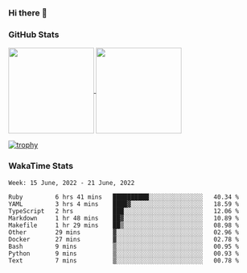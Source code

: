 ### Hi there 👋

### GitHub Stats

<a href="https://github.com/anuraghazra/github-readme-stats">
  <img align="center" height="170px" src="https://github-readme-stats.vercel.app/api/top-langs/?username=tksfjt1024&layout=compact&count_private=true&show_icons=true&show_icons=true&theme=graywhite" />
</a>
<a href="https://github.com/anuraghazra/github-readme-stats">
  <img align="center" height="170px" src="https://github-readme-stats.vercel.app/api?username=tksfjt1024&count_private=true&show_icons=true&show_icons=true&theme=graywhite" />
</a>

[![trophy](https://github-profile-trophy.vercel.app/?username=tksfjt1024)](https://github.com/ryo-ma/github-profile-trophy)

### WakaTime Stats

<!--START_SECTION:waka-->
```text
Week: 15 June, 2022 - 21 June, 2022

Ruby         6 hrs 41 mins   ██████████░░░░░░░░░░░░░░░   40.34 % 
YAML         3 hrs 4 mins    ████▓░░░░░░░░░░░░░░░░░░░░   18.59 % 
TypeScript   2 hrs           ███░░░░░░░░░░░░░░░░░░░░░░   12.06 % 
Markdown     1 hr 48 mins    ██▓░░░░░░░░░░░░░░░░░░░░░░   10.89 % 
Makefile     1 hr 29 mins    ██▒░░░░░░░░░░░░░░░░░░░░░░   08.98 % 
Other        29 mins         ▓░░░░░░░░░░░░░░░░░░░░░░░░   02.96 % 
Docker       27 mins         ▓░░░░░░░░░░░░░░░░░░░░░░░░   02.78 % 
Bash         9 mins          ▒░░░░░░░░░░░░░░░░░░░░░░░░   00.95 % 
Python       9 mins          ▒░░░░░░░░░░░░░░░░░░░░░░░░   00.93 % 
Text         7 mins          ▒░░░░░░░░░░░░░░░░░░░░░░░░   00.78 % 
```
<!--END_SECTION:waka-->
